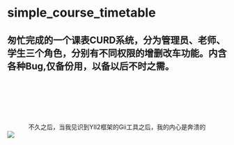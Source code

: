 # simple_course_timetable
## 匆忙完成的一个课表CURD系统，分为管理员、老师、学生三个角色，分别有不同权限的增删改车功能。内含各种Bug,仅备份用，以备以后不时之需。
<br><br><br><br><br>

<center>不久之后，当我见识到YII2框架的Gii工具之后，我的内心是奔溃的</center>
<img src="http://img1.imgtn.bdimg.com/it/u=1898337610,4278646885&fm=11&gp=0.jpg" />


